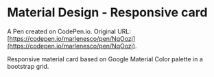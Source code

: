 # Material Design - Responsive card

A Pen created on CodePen.io. Original URL: [https://codepen.io/marlenesco/pen/NqOozj](https://codepen.io/marlenesco/pen/NqOozj).

Responsive material card based on Google Material Color palette in a bootstrap grid.